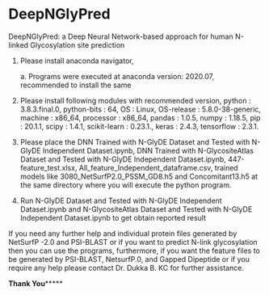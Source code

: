 # DeepNGlyPred


DeepNGlyPred: a Deep Neural Network-based approach for human N-linked Glycosylation site prediction 


1. Please install anaconda navigator, 

      a. Programs were executed at anaconda version: 2020.07, recommended to install the same 
      
      
2. Please install following modules with recommended version, 
      python              : 3.8.3.final.0,
      python-bits         : 64,
      OS                  : Linux,
      OS-release          : 5.8.0-38-generic,
      machine             : x86_64,
      processor           : x86_64,
      pandas              : 1.0.5,
      numpy               : 1.18.5,
      pip                 : 20.1.1,
      scipy               : 1.4.1,
      scikit-learn        : 0.23.1.,
      keras               : 2.4.3,
      tensorflow          : 2.3.1.
      
      
3. Please place the DNN Trained with N-GlyDE Dataset and Tested with N-GlyDE Independent Dataset.ipynb, DNN Trained with N-GlycositeAtlas Dataset and Tested with N-GlyDE Independent Dataset.ipynb, 447-feature_test.xlsx, 
   All_feature_Independent_dataframe.csv, trained models like 3080_NetSurfP2.0_PSSM_GD8.h5 and
   Concomitant13.h5 at the same directory where you will 
   execute the python program.
   
   
4. Run N-GlyDE Dataset and Tested with N-GlyDE Independent Dataset.ipynb and N-GlycositeAtlas Dataset and Tested with N-GlyDE Independent Dataset.ipynb to get obtain reported result


If you need any further help and individual protein files generated by NetSurfP -2.0 and PSI-BLAST or if you want to predict N-link glycosylation then you can use the programs, furthermore, if you want the feature files to be generated by PSI-BLAST, NetsurfP.0, and Gapped Dipeptide or if you require any help please contact Dr. Dukka B. KC for further assistance.



**************************************************************************Thank You*******************************************************************************
                    
